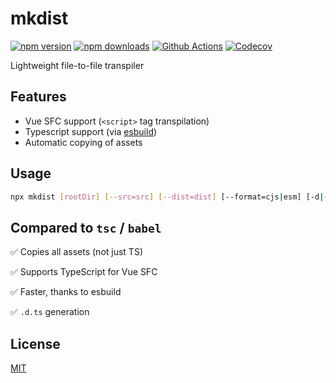 # mkdist

[![npm version][npm-version-src]][npm-version-href]
[![npm downloads][npm-downloads-src]][npm-downloads-href]
[![Github Actions][github-actions-src]][github-actions-href]
[![Codecov][codecov-src]][codecov-href]

<!-- ![...](.github/banner.svg) -->

Lightweight file-to-file transpiler

## Features

- Vue SFC support (`<script>` tag transpilation)
- Typescript support (via [esbuild](https://github.com/evanw/esbuild))
- Automatic copying of assets

## Usage

```bash
npx mkdist [rootDir] [--src=src] [--dist=dist] [--format=cjs|esm] [-d|--declaration]
```

## Compared to `tsc` / `babel`

✅ Copies all assets (not just TS)

✅ Supports TypeScript for Vue SFC

✅ Faster, thanks to esbuild

✅ `.d.ts` generation

## License

[MIT](./LICENSE)

<!-- Badges -->
[npm-version-src]: https://img.shields.io/npm/v/mkdist?style=flat-square
[npm-version-href]: https://npmjs.com/package/mkdist

[npm-downloads-src]: https://img.shields.io/npm/dm/mkdist?style=flat-square
[npm-downloads-href]: https://npmjs.com/package/mkdist

[github-actions-src]: https://img.shields.io/github/workflow/status/unjs/mkdist/ci/main?style=flat-square
[github-actions-href]: https://github.com/unjs/mkdist/actions?query=workflow%3Aci

[codecov-src]: https://img.shields.io/codecov/c/gh/unjs/mkdist/main?style=flat-square
[codecov-href]: https://codecov.io/gh/unjs/mkdist
